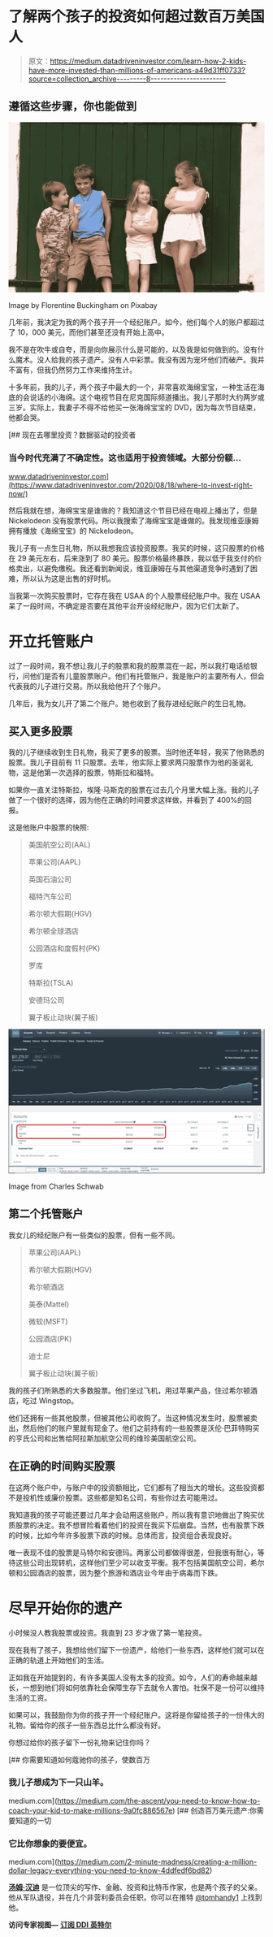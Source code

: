 # 了解两个孩子的投资如何超过数百万美国人

> 原文：<https://medium.datadriveninvestor.com/learn-how-2-kids-have-more-invested-than-millions-of-americans-a49d31ff0733?source=collection_archive---------8----------------------->

## 遵循这些步骤，你也能做到

![](img/b8d8de91151957ce29b77b6a29cc6b7c.png)

Image by Florentine Buckingham on Pixabay

几年前，我决定为我的两个孩子开一个经纪账户。如今，他们每个人的账户都超过了 10，000 美元，而他们甚至还没有开始上高中。

我不是在吹牛或自夸，而是向你展示什么是可能的，以及我是如何做到的。没有什么魔术。没人给我的孩子遗产。没有人中彩票。我没有因为宠坏他们而破产。我并不富有，但我仍然努力工作来维持生计。

十多年前，我的儿子，两个孩子中最大的一个，非常喜欢海绵宝宝，一种生活在海底的会说话的小海绵。这个电视节目在尼克国际频道播出。我儿子那时大约两岁或三岁。实际上，我妻子不得不给他买一张海绵宝宝的 DVD，因为每次节目结束，他都会哭。

[](https://www.datadriveninvestor.com/2020/08/18/where-to-invest-right-now/) [## 现在去哪里投资？数据驱动的投资者

### 当今时代充满了不确定性。这也适用于投资领域。大部分份额…

www.datadriveninvestor.com](https://www.datadriveninvestor.com/2020/08/18/where-to-invest-right-now/) 

然后我就在想，海绵宝宝是谁做的？我知道这个节目已经在电视上播出了，但是 Nickelodeon 没有股票代码。所以我搜索了海绵宝宝是谁做的。我发现维亚康姆拥有播放《海绵宝宝》的 Nickelodeon。

我儿子有一点生日礼物，所以我想我应该投资股票。我买的时候，这只股票的价格在 29 美元左右，后来涨到了 80 美元。股票价格最终暴跌，我以低于我支付的价格卖出，以避免缴税。我还看到新闻说，维亚康姆在与其他渠道竞争时遇到了困难，所以认为这是出售的好时机。

当我第一次购买股票时，它存在我在 USAA 的个人股票经纪账户中。我在 USAA 呆了一段时间，不确定是否要在其他平台开设经纪账户，因为它们太新了。

# 开立托管账户

过了一段时间，我不想让我儿子的股票和我的股票混在一起，所以我打电话给银行，问他们是否有儿童股票账户。他们有托管账户，我是账户的主要所有人，但会代表我的儿子进行交易。所以我给他开了个账户。

几年后，我为女儿开了第二个账户。她也收到了我存进经纪账户的生日礼物。

## 买入更多股票

我的儿子继续收到生日礼物，我买了更多的股票。当时他还年轻，我买了他熟悉的股票。我儿子目前有 11 只股票。去年，他实际上要求两只股票作为他的圣诞礼物，这是他第一次选择的股票，特斯拉和福特。

如果你一直关注特斯拉，埃隆·马斯克的股票在过去几个月里大幅上涨。我的儿子做了一个很好的选择，因为他在正确的时间要求这样做，并看到了 400%的回报。

这是他账户中股票的快照:

> 美国航空公司(AAL)
> 
> 苹果公司(AAPL)
> 
> 英国石油公司
> 
> 福特汽车公司
> 
> 希尔顿大假期(HGV)
> 
> 希尔顿全球酒店
> 
> 公园酒店和度假村(PK)
> 
> 罗库
> 
> 特斯拉(TSLA)
> 
> 安德玛公司
> 
> 翼子板止动块(翼子板)

![](img/6a53d9be4a97f15aaa1fe466cb834fa3.png)

Image from Charles Schwab

## 第二个托管账户

我女儿的经纪账户有一些类似的股票，但有一些不同。

> 苹果公司(AAPL)
> 
> 希尔顿大假期(HGV)
> 
> 希尔顿酒店
> 
> 美泰(Mattel)
> 
> 微软(MSFT)
> 
> 公园酒店(PK)
> 
> 迪士尼
> 
> 翼子板止动块(翼子板)

我的孩子们所熟悉的大多数股票。他们坐过飞机，用过苹果产品，住过希尔顿酒店，吃过 Wingstop。

他们还拥有一些其他股票，但被其他公司收购了。当这种情况发生时，股票被卖出，然后他们的账户里就有现金了。他们之前持有的一些股票是沃伦·巴菲特购买的亨氏公司和出售给阿拉斯加航空公司的维珍美国航空公司。

## 在正确的时间购买股票

在这两个账户中，与账户中的投资额相比，它们都有了相当大的增长。这些投资都不是投机性或廉价股票。这些都是知名公司，有些你过去可能用过。

我知道我的孩子可能还要过几年才会动用这些账户，所以我有意识地做出了购买优质股票的决定。我不想冒险看着他们的投资在我买下后崩盘。当然，也有股票下跌的时候，比如今年许多股票下跌的时候。总体而言，投资组合表现良好。

唯一表现不佳的股票是马特尔和安德玛。两家公司都做得很差，但我很有耐心，等待这些公司出现转机，这样他们至少可以收支平衡。我不包括美国航空公司，希尔顿和公园酒店的股票，因为整个旅游和酒店业今年由于病毒而下跌。

# 尽早开始你的遗产

小时候没人教我股票或投资。我直到 23 岁才做了第一笔投资。

现在我有了孩子，我想给他们留下一份遗产，给他们一些东西，这样他们就可以在正确的轨道上开始他们的生活。

正如我在开始提到的，有许多美国人没有太多的投资。如今，人们的寿命越来越长，一想到他们将如何依靠社会保障生存下去就令人害怕。社保不是一份可以维持生活的工资。

如果可以，我鼓励你为你的孩子开一个经纪账户。这将是你留给孩子的一份伟大的礼物。留给你的孩子一些东西总比什么都没有好。

你想过给你的孩子留下一份礼物来记住你吗？

[](https://medium.com/the-ascent/you-need-to-know-how-to-coach-your-kid-to-make-millions-9a0fc886567e) [## 你需要知道如何蔻驰你的孩子，使数百万

### 我儿子想成为下一只山羊。

medium.com](https://medium.com/the-ascent/you-need-to-know-how-to-coach-your-kid-to-make-millions-9a0fc886567e) [](https://medium.com/2-minute-madness/creating-a-million-dollar-legacy-everything-you-need-to-know-4ddfedf6bd82) [## 创造百万美元遗产:你需要知道的一切

### 它比你想象的要便宜。

medium.com](https://medium.com/2-minute-madness/creating-a-million-dollar-legacy-everything-you-need-to-know-4ddfedf6bd82) 

[**汤姆·汉迪**](https://medium.com/@tomhandy1) 是一位顶尖的写作、金融、投资和比特币作家，也是两个孩子的父亲。他从军队退役，并在几个非营利委员会任职。你可以在推特 [@tomhandy1](http://www.twitter.com/tomhandy1) 上找到他。

**访问专家视图—** [**订阅 DDI 英特尔**](https://datadriveninvestor.com/ddi-intel)